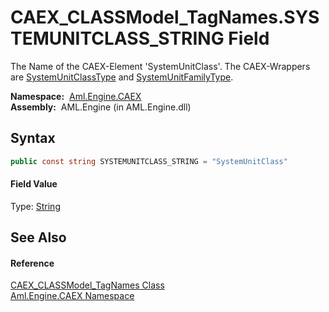 CAEX_CLASSModel_TagNames.SYSTEMUNITCLASS_STRING Field
=====================================================
The Name of the CAEX-Element 'SystemUnitClass'. The CAEX-Wrappers are [SystemUnitClassType][1] and [SystemUnitFamilyType][2].

  **Namespace:**  [Aml.Engine.CAEX][3]  
  **Assembly:**  AML.Engine (in AML.Engine.dll)

Syntax
------

```csharp
public const string SYSTEMUNITCLASS_STRING = "SystemUnitClass"
```

#### Field Value
Type: [String][4]

See Also
--------

#### Reference
[CAEX_CLASSModel_TagNames Class][5]  
[Aml.Engine.CAEX Namespace][3]  

[1]: ../SystemUnitClassType/README.md
[2]: ../SystemUnitFamilyType/README.md
[3]: ../README.md
[4]: https://docs.microsoft.com/dotnet/api/system.string
[5]: README.md
[6]: https://www.automationml.org
[7]: ../../icons/logoShade.png